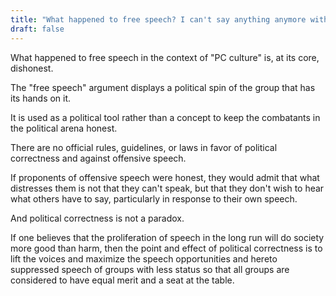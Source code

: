 ```yaml
---
title: "What happened to free speech? I can't say anything anymore without someone taking offense. PC culture is out of control!"
draft: false
---
```


What happened to free speech in the context of "PC culture" is, at its core, dishonest.  
  
The "free speech" argument displays a political spin of the group that has its hands on it.  
  
It is used as a political tool rather than a concept to keep the combatants in the political arena honest.  
  
There are no official rules, guidelines, or laws in favor of political correctness and against offensive speech.  
  
If proponents of offensive speech were honest, they would admit that what distresses them is not that they can't speak, but that they don't wish to hear what others have to say, particularly in response to their own speech.  
  
And political correctness is not a paradox.  
  
If one believes that the proliferation of speech in the long run will do society more good than harm, then the point and effect of political correctness is to lift the voices and maximize the speech opportunities and hereto suppressed speech of groups with less status so that all groups are considered to have equal merit and a seat at the table.

